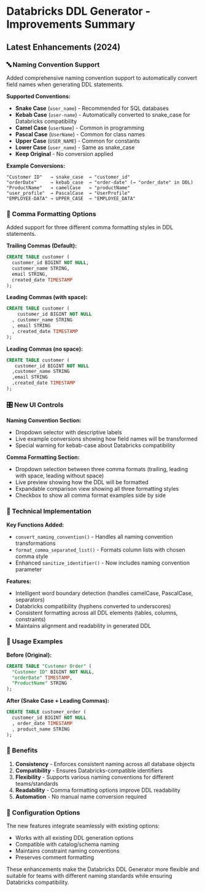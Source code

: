 # Databricks DDL Generator - Improvements Summary

## Latest Enhancements (2024)

### 🔤 Naming Convention Support
Added comprehensive naming convention support to automatically convert field names when generating DDL statements.

**Supported Conventions:**
- **Snake Case** (`user_name`) - Recommended for SQL databases
- **Kebab Case** (`user-name`) - Automatically converted to snake_case for Databricks compatibility
- **Camel Case** (`userName`) - Common in programming
- **Pascal Case** (`UserName`) - Common for class names
- **Upper Case** (`USER_NAME`) - Common for constants
- **Lower Case** (`user_name`) - Same as snake_case
- **Keep Original** - No conversion applied

**Example Conversions:**
```
"Customer ID"   → snake_case  → "customer_id"
"orderDate"     → kebab_case  → "order-date" (→ "order_date" in DDL)
"ProductName"   → camelCase   → "productName"
"user_profile"  → PascalCase  → "UserProfile"
"EMPLOYEE-DATA" → UPPER_CASE  → "EMPLOYEE_DATA"
```

### 🔗 Comma Formatting Options
Added support for three different comma formatting styles in DDL statements.

**Trailing Commas (Default):**
```sql
CREATE TABLE customer (
  customer_id BIGINT NOT NULL,
  customer_name STRING,
  email STRING,
  created_date TIMESTAMP
);
```

**Leading Commas (with space):**
```sql
CREATE TABLE customer (
    customer_id BIGINT NOT NULL
  , customer_name STRING
  , email STRING
  , created_date TIMESTAMP
);
```

**Leading Commas (no space):**
```sql
CREATE TABLE customer (
   customer_id BIGINT NOT NULL
  ,customer_name STRING
  ,email STRING
  ,created_date TIMESTAMP
);
```

### 🎛️ New UI Controls

**Naming Convention Section:**
- Dropdown selector with descriptive labels
- Live example conversions showing how field names will be transformed
- Special warning for kebab-case about Databricks compatibility

**Comma Formatting Section:**
- Dropdown selection between three comma formats (trailing, leading with space, leading without space)
- Live preview showing how the DDL will be formatted
- Expandable comparison view showing all three formatting styles
- Checkbox to show all comma format examples side by side

### 🚀 Technical Implementation

**Key Functions Added:**
- `convert_naming_convention()` - Handles all naming convention transformations
- `format_comma_separated_list()` - Formats column lists with chosen comma style
- Enhanced `sanitize_identifier()` - Now includes naming convention parameter

**Features:**
- Intelligent word boundary detection (handles camelCase, PascalCase, separators)
- Databricks compatibility (hyphens converted to underscores)
- Consistent formatting across all DDL elements (tables, columns, constraints)
- Maintains alignment and readability in generated DDL

### 🔧 Usage Examples

**Before (Original):**
```sql
CREATE TABLE "Customer Order" (
  "Customer ID" BIGINT NOT NULL,
  "orderDate" TIMESTAMP,
  "ProductName" STRING
);
```

**After (Snake Case + Leading Commas):**
```sql
CREATE TABLE customer_order (
  customer_id BIGINT NOT NULL
  , order_date TIMESTAMP
  , product_name STRING
);
```

### 🎯 Benefits

1. **Consistency** - Enforces consistent naming across all database objects
2. **Compatibility** - Ensures Databricks-compatible identifiers
3. **Flexibility** - Supports various naming conventions for different teams/standards
4. **Readability** - Comma formatting options improve DDL readability
5. **Automation** - No manual name conversion required

### 📝 Configuration Options

The new features integrate seamlessly with existing options:
- Works with all existing DDL generation options
- Compatible with catalog/schema naming
- Maintains constraint naming conventions
- Preserves comment formatting

These enhancements make the Databricks DDL Generator more flexible and suitable for teams with different naming standards while ensuring Databricks compatibility. 